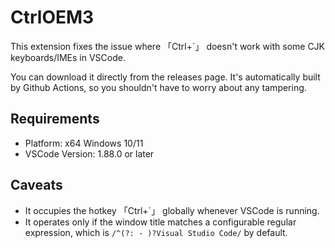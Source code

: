# CtrlOEM3

This extension fixes the issue where 「Ctrl+`」 doesn't work with some CJK keyboards/IMEs in VSCode.

You can download it directly from the releases page. It's automatically built by Github Actions, so you shouldn't have to worry about any tampering.

## Requirements

-   Platform: x64 Windows 10/11
-   VSCode Version: 1.88.0 or later

## Caveats

-   It occupies the hotkey 「Ctrl+`」 globally whenever VSCode is running.
-   It operates only if the window title matches a configurable regular expression, which is `/^(?: - )?Visual Studio Code/` by default.
